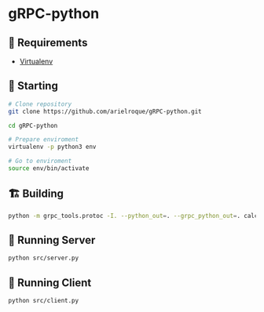 # gRPC-python

## :bookmark: Requirements

- [Virtualenv](https://virtualenv.pypa.io/en/latest/)

## :triangular_flag_on_post: Starting

```bash
# Clone repository
git clone https://github.com/arielroque/gRPC-python.git

cd gRPC-python

# Prepare enviroment
virtualenv -p python3 env

# Go to enviroment
source env/bin/activate
```

## :building_construction: Building 

```bash
python -m grpc_tools.protoc -I. --python_out=. --grpc_python_out=. calculator.proto

```

## :runner: Running Server

```bash
python src/server.py
```


## :runner: Running Client

```bash
python src/client.py
```


